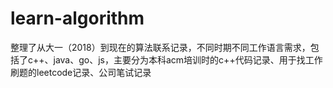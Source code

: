 # learn-algorithm
整理了从大一（2018）到现在的算法联系记录，不同时期不同工作语言需求，包括了c++、java、go、js，主要分为本科acm培训时的c++代码记录、用于找工作刷题的leetcode记录、公司笔试记录

